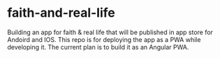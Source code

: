 # faith-and-real-life
Building an app for faith & real life that will be published in app store for Andoird and IOS. This repo is for deploying the app as a PWA while developing it. The current plan is to build it as an Angular PWA.
